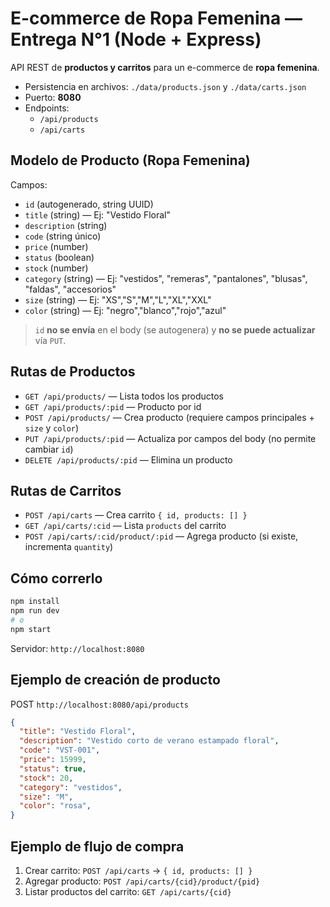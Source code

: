 # E-commerce de Ropa Femenina — Entrega N°1 (Node + Express)

API REST de **productos y carritos** para un e-commerce de **ropa femenina**.
- Persistencia en archivos: `./data/products.json` y `./data/carts.json`
- Puerto: **8080**
- Endpoints:
  - `/api/products`
  - `/api/carts`

## Modelo de Producto (Ropa Femenina)
Campos:
- `id` (autogenerado, string UUID)
- `title` (string) — Ej: "Vestido Floral"
- `description` (string)
- `code` (string único)
- `price` (number)
- `status` (boolean)
- `stock` (number)
- `category` (string) — Ej: "vestidos", "remeras", "pantalones", "blusas", "faldas", "accesorios"
- `size` (string) — Ej: "XS","S","M","L","XL","XXL"
- `color` (string) — Ej: "negro","blanco","rojo","azul"

> `id` **no se envía** en el body (se autogenera) y **no se puede actualizar** vía `PUT`.

## Rutas de Productos
- `GET /api/products/` — Lista todos los productos
- `GET /api/products/:pid` — Producto por id
- `POST /api/products/` — Crea producto (requiere campos principales + `size` y `color`)
- `PUT /api/products/:pid` — Actualiza por campos del body (no permite cambiar `id`)
- `DELETE /api/products/:pid` — Elimina un producto

## Rutas de Carritos
- `POST /api/carts` — Crea carrito `{ id, products: [] }`
- `GET /api/carts/:cid` — Lista `products` del carrito
- `POST /api/carts/:cid/product/:pid` — Agrega producto (si existe, incrementa `quantity`)

## Cómo correrlo
```bash
npm install
npm run dev
# o
npm start
```
Servidor: `http://localhost:8080`

## Ejemplo de creación de producto
POST `http://localhost:8080/api/products`
```json
{
  "title": "Vestido Floral",
  "description": "Vestido corto de verano estampado floral",
  "code": "VST-001",
  "price": 15999,
  "status": true,
  "stock": 20,
  "category": "vestidos",
  "size": "M",
  "color": "rosa",
}
```

## Ejemplo de flujo de compra
1) Crear carrito: `POST /api/carts` → `{ id, products: [] }`
2) Agregar producto: `POST /api/carts/{cid}/product/{pid}`
3) Listar productos del carrito: `GET /api/carts/{cid}`